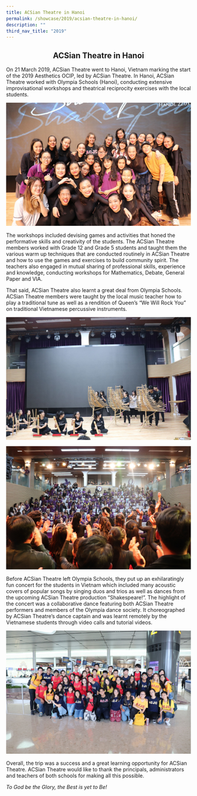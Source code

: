 ```yaml
---
title: ACSian Theatre in Hanoi
permalink: /showcase/2019/acsian-theatre-in-hanoi/
description: ""
third_nav_title: "2019"
---
```

## <center> ACSian Theatre in Hanoi </center>

On 21 March 2019, ACSian Theatre went to Hanoi, Vietnam marking the start of the 2019 Aesthetics OCIP, led by ACSian Theatre. In Hanoi, ACSian Theatre worked with Olympia Schools (Hanoi), conducting extensive improvisational workshops and theatrical reciprocity exercises with the local students.

![](/images/IMG_3406-min.jpeg)

The workshops included devising games and activities that honed the performative skills and creativity of the students. The ACSian Theatre members worked with Grade 12 and Grade 5 students and taught them the various warm up techniques that are conducted routinely in ACSian Theatre and how to use the games and exercises to build community spirit. The teachers also engaged in mutual sharing of professional skills, experience and knowledge, conducting workshops for Mathematics, Debate, General Paper and VIA.

That said, ACSian Theatre also learnt a great deal from Olympia Schools. ACSian Theatre members were taught by the local music teacher how to play a traditional tune as well as a rendition of Queen’s “We Will Rock You” on traditional Vietnamese percussive instruments.

![](/images/IMG_3200-min.jpeg)

![](/images/IMG_3346-min.jpeg)

Before ACSian Theatre left Olympia Schools, they put up an exhilaratingly fun concert for the students in Vietnam which included many acoustic covers of popular songs by singing duos and trios as well as dances from the upcoming ACSian Theatre production “Shakespeare!”. The highlight of the concert was a collaborative dance featuring both ACSian Theatre performers and members of the Olympia dance society. It choreographed by ACSian Theatre’s dance captain and was learnt remotely by the Vietnamese students through video calls and tutorial videos.

![](/images/IMG_3061-min.jpeg)

Overall, the trip was a success and a great learning opportunity for ACSian Theatre. ACSian Theatre would like to thank the principals, administrators and teachers of both schools for making all this possible.

_To God be the Glory, the Best is yet to Be!_